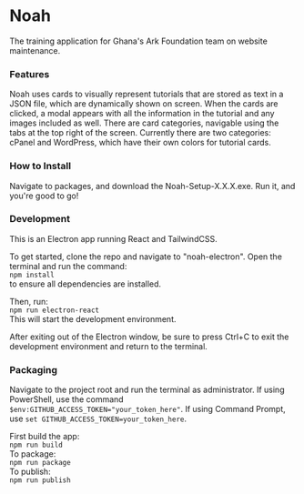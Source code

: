 # Noah
The training application for Ghana's Ark Foundation team on website maintenance. 

### Features
Noah uses cards to visually represent tutorials that are stored as text in a JSON file, which are dynamically shown on screen. When the cards are clicked, a modal appears with all the information in the tutorial and any images included as well. There are card categories, navigable using the tabs at the top right of the screen. Currently there are two categories: cPanel and WordPress, which have their own colors for tutorial cards. 

### How to Install
Navigate to packages, and download the Noah-Setup-X.X.X.exe. Run it, and you're good to go!

### Development
This is an Electron app running React and TailwindCSS.

To get started, clone the repo and navigate to "noah-electron". Open the terminal and run the command:    
```npm install```      
to ensure all dependencies are installed.     

Then, run:     
```npm run electron-react```     
This will start the development environment.   

After exiting out of the Electron window, be sure to press Ctrl+C to exit the development environment and return to the terminal.

### Packaging
Navigate to the project root and run the terminal as administrator. If using PowerShell, use the command ```$env:GITHUB_ACCESS_TOKEN="your_token_here"```. If using Command Prompt, use ```set GITHUB_ACCESS_TOKEN=your_token_here```.   

First build the app:       
```npm run build```     
To package:   
```npm run package```     
To publish:      
```npm run publish```     